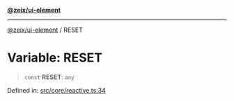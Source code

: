 [**@zeix/ui-element**](../README.md)

***

[@zeix/ui-element](../globals.md) / RESET

# Variable: RESET

> `const` **RESET**: `any`

Defined in: [src/core/reactive.ts:34](https://github.com/zeixcom/ui-element/blob/c6a12f92c4afb67974fd3ace835c4c69a149176a/src/core/reactive.ts#L34)
